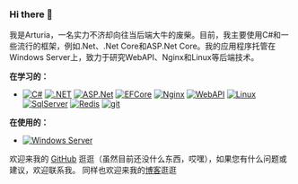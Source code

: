 ### Hi there 👋

<!--
**Altholia/Altholia** is a ✨ _special_ ✨ repository because its `README.md` (this file) appears on your GitHub profile.

Here are some ideas to get you started:

- 🔭 I’m currently working on ...
- 🌱 I’m currently learning ...
- 👯 I’m looking to collaborate on ...
- 🤔 I’m looking for help with ...
- 💬 Ask me about ...
- 📫 How to reach me: ...
- 😄 Pronouns: ...
- ⚡ Fun fact: ...
-->

我是Arturia，一名实力不济却向往当后端大牛的废柴。目前，我主要使用C#和一些流行的框架，例如.Net、.Net Core和ASP.Net Core。我的应用程序托管在Windows Server上，致力于研究WebAPI、Nginx和Linux等后端技术。

**在学习的：**

- [![C#](https://img.shields.io/badge/-C%23-239120?logo=c-sharp&style=flat)](https://learn.microsoft.com/en-us/dotnet/csharp/) [![.NET](https://img.shields.io/badge/.NET-5C2D91?style=flat&logo=dotnet)](https://learn.microsoft.com/zh-cn/dotnet/) [![ASP.Net](https://img.shields.io/badge/ASP.Net-5C2D91?style=flat&logo=asp-net)](https://learn.microsoft.com/zh-cn/aspnet/core/?view=aspnetcore-7.0) [![EFCore](https://img.shields.io/badge/EFCore-purple?style=flat$log=ef)](https://learn.microsoft.com/zh-cn/ef/) [![Nginx](https://img.shields.io/badge/Nginx-green?style=flat&logo=Nginx)](https://www.nginx.com/) [![WebAPI](https://img.shields.io/badge/WebAPI-purple?style=flat&logo=WebAPI)](https://learn.microsoft.com/zh-cn/aspnet/web-api/) [![Linux](https://img.shields.io/badge/Linux-black?style=flat&logo=Linux)](https://www.linux.org/)  [![SqlServer](https://img.shields.io/badge/SqlServer-blue?style=flat&logo=SqlServer)](https://learn.microsoft.com/zh-cn/sql/?view=sql-server-ver16) [![Redis](https://img.shields.io/badge/Redis-red?style=flat&logo=Redis)](https://redis.com/blog/database-trigger-features/?utm_source=google&utm_medium=cpc&utm_term=redis%20as%20database&utm_campaign=redis360-tofu-audiences-us-19088096546&utm_content=database-trigger-features&gclid=CjwKCAjwjMiiBhA4EiwAZe6jQ80Rlt6frVCW4kYlMhLvzodagRtfMj5kQCfXkRABdJ1eDDL2ZyXyORoCfskQAvD_BwE) [![git](https://img.shields.io/badge/git-red?style=flat&logo=git)](https://git-scm.com/)

**在使用的：**

- [![Windows Server](https://img.shields.io/badge/WindowsServer-blue?style=flat&logo=windows)](https://www.microsoft.com/en-us/windows-server)

欢迎来我的 [GitHub](https://github.com/Altholia) 逛逛（虽然目前还没什么东西，哎嘿），如果您有什么问题或建议，欢迎联系我。
同样也欢迎来我的[博客](https://arturia.cn)逛逛

